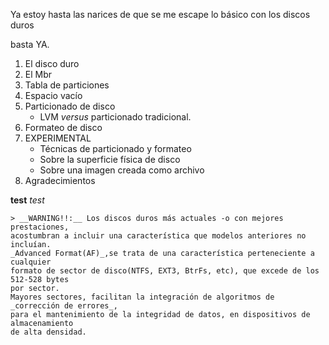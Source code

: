 Ya estoy hasta las narices de que se me escape lo básico con los discos duros

basta YA.

1. El disco duro  
2. El Mbr  
2. Tabla de particiones  
2. Espacio vacío  
3. Particionado de disco  
	- LVM _versus_ particionado tradicional.
4. Formateo de disco  
5. EXPERIMENTAL  
	- Técnicas de particionado y formateo  
    - Sobre la superficie física de disco  
    - Sobre una imagen creada como archivo  
  6. Agradecimientos  


  __test__ _test_



	> __WARNING!!:__ Los discos duros más actuales -o con mejores prestaciones,  
	acostumbran a incluir una característica que modelos anteriores no incluían.
	_Advanced Format(AF)_,se trata de una característica perteneciente a cualquier
	formato de sector de disco(NTFS, EXT3, BtrFs, etc), que excede de los 512-528 bytes
	por sector.  
	Mayores sectores, facilitan la integración de algoritmos de _corrección de errores_,
	para el mantenimiento de la integridad de datos, en dispositivos de almacenamiento
	de alta densidad.
